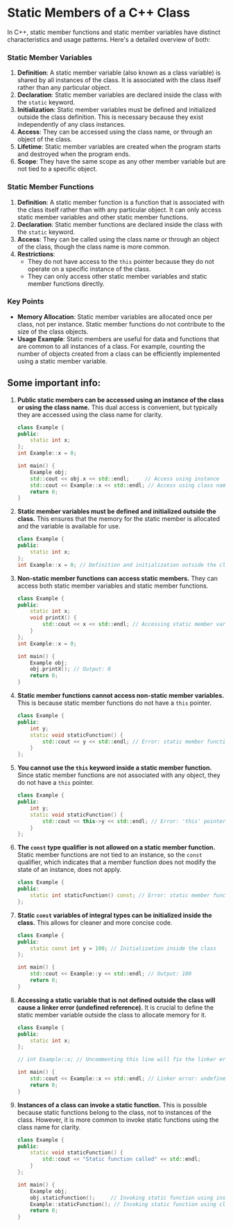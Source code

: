 # Static Members of a C++ Class

In C++, static member functions and static member variables have distinct characteristics and usage patterns. Here's a detailed overview of both:

### Static Member Variables
1. **Definition**: A static member variable (also known as a class variable) is shared by all instances of the class. It is associated with the class itself rather than any particular object.
2. **Declaration**: Static member variables are declared inside the class with the `static` keyword.
3. **Initialization**: Static member variables must be defined and initialized outside the class definition. This is necessary because they exist independently of any class instances.
4. **Access**: They can be accessed using the class name, or through an object of the class.
5. **Lifetime**: Static member variables are created when the program starts and destroyed when the program ends.
6. **Scope**: They have the same scope as any other member variable but are not tied to a specific object.

### Static Member Functions
1. **Definition**: A static member function is a function that is associated with the class itself rather than with any particular object. It can only access static member variables and other static member functions.
2. **Declaration**: Static member functions are declared inside the class with the `static` keyword.
3. **Access**: They can be called using the class name or through an object of the class, though the class name is more common.
4. **Restrictions**:
   - They do not have access to the `this` pointer because they do not operate on a specific instance of the class.
   - They can only access other static member variables and static member functions directly.

### Key Points
- **Memory Allocation**: Static member variables are allocated once per class, not per instance. Static member functions do not contribute to the size of the class objects.
- **Usage Example**: Static members are useful for data and functions that are common to all instances of a class. For example, counting the number of objects created from a class can be efficiently implemented using a static member variable.

## Some important info:
1. **Public static members can be accessed using an instance of the class or using the class name.** This dual access is convenient, but typically they are accessed using the class name for clarity.
    ```cpp
    class Example {
    public:
        static int x;
    };
    int Example::x = 0;

    int main() {
        Example obj;
        std::cout << obj.x << std::endl;     // Access using instance
        std::cout << Example::x << std::endl; // Access using class name
        return 0;
    }
    ```

2. **Static member variables must be defined and initialized outside the class.** This ensures that the memory for the static member is allocated and the variable is available for use.
    ```cpp
    class Example {
    public:
        static int x;
    };
    int Example::x = 0; // Definition and initialization outside the class
    ```

3. **Non-static member functions can access static members.** They can access both static member variables and static member functions.
    ```cpp
    class Example {
    public:
        static int x;
        void printX() {
            std::cout << x << std::endl; // Accessing static member variable
        }
    };
    int Example::x = 0;

    int main() {
        Example obj;
        obj.printX(); // Output: 0
        return 0;
    }
    ```

4. **Static member functions cannot access non-static member variables.** This is because static member functions do not have a `this` pointer.
    ```cpp
    class Example {
    public:
        int y;
        static void staticFunction() {
            std::cout << y << std::endl; // Error: static member function cannot access non-static member variable
        }
    };
    ```

5. **You cannot use the `this` keyword inside a static member function.** Since static member functions are not associated with any object, they do not have a `this` pointer.
    ```cpp
    class Example {
    public:
        int y;
        static void staticFunction() {
            std::cout << this->y << std::endl; // Error: 'this' pointer is not available in a static member function
        }
    };
    ```

6. **The `const` type qualifier is not allowed on a static member function.** Static member functions are not tied to an instance, so the `const` qualifier, which indicates that a member function does not modify the state of an instance, does not apply.
    ```cpp
    class Example {
    public:
        static int staticFunction() const; // Error: static member function cannot be const
    };
    ```

7. **Static `const` variables of integral types can be initialized inside the class.** This allows for cleaner and more concise code.
    ```cpp
    class Example {
    public:
        static const int y = 100; // Initialization inside the class
    };

    int main() {
        std::cout << Example::y << std::endl; // Output: 100
        return 0;
    }
    ```

8. **Accessing a static variable that is not defined outside the class will cause a linker error (undefined reference).** It is crucial to define the static member variable outside the class to allocate memory for it.
    ```cpp
    class Example {
    public:
        static int x;
    };

    // int Example::x; // Uncommenting this line will fix the linker error

    int main() {
        std::cout << Example::x << std::endl; // Linker error: undefined reference to `Example::x` if the definition is missing
        return 0;
    }
    ```
9. **Instances of a class can invoke a static function.** This is possible because static functions belong to the class, not to instances of the class. However, it is more common to invoke static functions using the class name for clarity.
    ```c++
    class Example {
    public:
        static void staticFunction() {
            std::cout << "Static function called" << std::endl;
        }
    };

    int main() {
        Example obj;
        obj.staticFunction();     // Invoking static function using instance
        Example::staticFunction(); // Invoking static function using class name
        return 0;
    }
    ```
